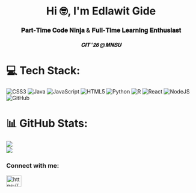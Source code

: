 <h1 align="center">Hi 🤓, I'm Edlawit Gide</h1>
<h3 align="center"> 𝐏𝐚𝐫𝐭-𝐓𝐢𝐦𝐞 𝐂𝐨𝐝𝐞 𝐍𝐢𝐧𝐣𝐚 & 𝐅𝐮𝐥𝐥-𝐓𝐢𝐦𝐞 𝐋𝐞𝐚𝐫𝐧𝐢𝐧𝐠 𝐄𝐧𝐭𝐡𝐮𝐬𝐢𝐚𝐬𝐭
</h3>
<h5 align="center">𝐂𝐈𝐓 '𝟐𝟔 @𝐌𝐍𝐒𝐔</h5>


# 💻 Tech Stack:
![CSS3](https://img.shields.io/badge/css3-%231572B6.svg?style=for-the-badge&logo=css3&logoColor=white) ![Java](https://img.shields.io/badge/java-%23ED8B00.svg?style=for-the-badge&logo=openjdk&logoColor=white) ![JavaScript](https://img.shields.io/badge/javascript-%23323330.svg?style=for-the-badge&logo=javascript&logoColor=%23F7DF1E) ![HTML5](https://img.shields.io/badge/html5-%23E34F26.svg?style=for-the-badge&logo=html5&logoColor=white) ![Python](https://img.shields.io/badge/python-3670A0?style=for-the-badge&logo=python&logoColor=ffdd54) ![R](https://img.shields.io/badge/r-%23276DC3.svg?style=for-the-badge&logo=r&logoColor=white) ![React](https://img.shields.io/badge/react-%2320232a.svg?style=for-the-badge&logo=react&logoColor=%2361DAFB) ![NodeJS](https://img.shields.io/badge/node.js-6DA55F?style=for-the-badge&logo=node.js&logoColor=white) ![GitHub](https://img.shields.io/badge/github-%23121011.svg?style=for-the-badge&logo=github&logoColor=white)
# 📊 GitHub Stats:
![](https://github-readme-stats.vercel.app/api?username=EdlawitGide&theme=aura_dark&hide_border=false&include_all_commits=false&count_private=false)<br/>
![](https://github-readme-stats.vercel.app/api/top-langs/?username=EdlawitGide&theme=aura_dark&hide_border=false&include_all_commits=false&count_private=false&layout=compact)

</p>
<h3 align="left">Connect with me:</h3>
<p align="left">
<a href="https://linkedin.com/in/https://www.linkedin.com/in/edlawit-gide/" target="blank"><img align="center" src="https://raw.githubusercontent.com/rahuldkjain/github-profile-readme-generator/master/src/images/icons/Social/linked-in-alt.svg" alt="https://www.linkedin.com/in/edlawit-gide/" height="30" width="40" /></a>
</p>

<!-- Proudly created with GPRM ( https://gprm.itsvg.in ) -->
